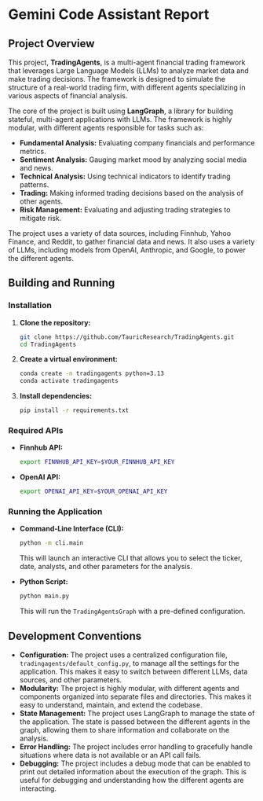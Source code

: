 # Gemini Code Assistant Report

## Project Overview

This project, **TradingAgents**, is a multi-agent financial trading framework that leverages Large Language Models (LLMs) to analyze market data and make trading decisions. The framework is designed to simulate the structure of a real-world trading firm, with different agents specializing in various aspects of financial analysis.

The core of the project is built using **LangGraph**, a library for building stateful, multi-agent applications with LLMs. The framework is highly modular, with different agents responsible for tasks such as:

*   **Fundamental Analysis:** Evaluating company financials and performance metrics.
*   **Sentiment Analysis:** Gauging market mood by analyzing social media and news.
*   **Technical Analysis:** Using technical indicators to identify trading patterns.
*   **Trading:** Making informed trading decisions based on the analysis of other agents.
*   **Risk Management:** Evaluating and adjusting trading strategies to mitigate risk.

The project uses a variety of data sources, including Finnhub, Yahoo Finance, and Reddit, to gather financial data and news. It also uses a variety of LLMs, including models from OpenAI, Anthropic, and Google, to power the different agents.

## Building and Running

### Installation

1.  **Clone the repository:**
    ```bash
    git clone https://github.com/TauricResearch/TradingAgents.git
    cd TradingAgents
    ```

2.  **Create a virtual environment:**
    ```bash
    conda create -n tradingagents python=3.13
    conda activate tradingagents
    ```

3.  **Install dependencies:**
    ```bash
    pip install -r requirements.txt
    ```

### Required APIs

*   **Finnhub API:**
    ```bash
    export FINNHUB_API_KEY=$YOUR_FINNHUB_API_KEY
    ```

*   **OpenAI API:**
    ```bash
    export OPENAI_API_KEY=$YOUR_OPENAI_API_KEY
    ```

### Running the Application

*   **Command-Line Interface (CLI):**
    ```bash
    python -m cli.main
    ```
    This will launch an interactive CLI that allows you to select the ticker, date, analysts, and other parameters for the analysis.

*   **Python Script:**
    ```bash
    python main.py
    ```
    This will run the `TradingAgentsGraph` with a pre-defined configuration.

## Development Conventions

*   **Configuration:** The project uses a centralized configuration file, `tradingagents/default_config.py`, to manage all the settings for the application. This makes it easy to switch between different LLMs, data sources, and other parameters.
*   **Modularity:** The project is highly modular, with different agents and components organized into separate files and directories. This makes it easy to understand, maintain, and extend the codebase.
*   **State Management:** The project uses LangGraph to manage the state of the application. The state is passed between the different agents in the graph, allowing them to share information and collaborate on the analysis.
*   **Error Handling:** The project includes error handling to gracefully handle situations where data is not available or an API call fails.
*   **Debugging:** The project includes a debug mode that can be enabled to print out detailed information about the execution of the graph. This is useful for debugging and understanding how the different agents are interacting.
